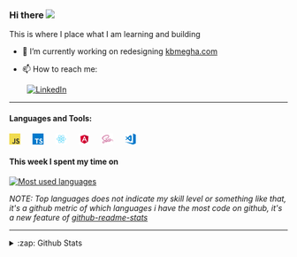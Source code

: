 ### Hi there <img src="https://media.giphy.com/media/hvRJCLFzcasrR4ia7z/giphy.gif" width="25px">

This is where I place what I am learning and building

- :hammer: I’m currently working on redesigning [kbmegha.com](https://kbmegha.com/portfolio) 

- :mailbox: How to reach me: 

&emsp;&emsp;&nbsp;<a href=""><img alt="LinkedIn" src="https://img.shields.io/badge/LinkedIn-blue?style=for-the-badge&logo=linkedin"/></a>
<hr>

#### Languages and Tools:

<code><img height="20" src="https://raw.githubusercontent.com/github/explore/80688e429a7d4ef2fca1e82350fe8e3517d3494d/topics/javascript/javascript.png"></code> &emsp;
<code><img height="20" src="https://raw.githubusercontent.com/github/explore/80688e429a7d4ef2fca1e82350fe8e3517d3494d/topics/typescript/typescript.png"></code> &emsp;
<code><img height="20" src="https://raw.githubusercontent.com/github/explore/80688e429a7d4ef2fca1e82350fe8e3517d3494d/topics/react/react.png"></code> &emsp;
<code><img height="20" src="https://raw.githubusercontent.com/github/explore/80688e429a7d4ef2fca1e82350fe8e3517d3494d/topics/angular/angular.png"></code> &emsp;
<code><img height="20" src="https://raw.githubusercontent.com/github/explore/80688e429a7d4ef2fca1e82350fe8e3517d3494d/topics/sass/sass.png"></code> &emsp;
<code><img height="20" src="https://raw.githubusercontent.com/github/explore/80688e429a7d4ef2fca1e82350fe8e3517d3494d/topics/visual-studio-code/visual-studio-code.png" /></code>


#### This week I spent my time on

[![Most used languages](https://github-readme-stats.vercel.app/api/top-langs/?username=meghabalaraju&layout=compact&theme=radical)](https://github.com/anuraghazra/github-readme-stats)

*NOTE: Top languages does not indicate my skill level or something like that, it's a github metric of which languages i have the most code on github, it's a new feature of [github-readme-stats](https://github.com/anuraghazra/github-readme-stats)*

<hr>
<details>
    <summary>:zap: Github Stats</summary>
   
   <img align="left" alt="Megha's Github Sats" src="https://github-readme-stats.meghabalaraju.vercel.app/api?username=meghabalaraju&show_icons=true&hide_border=true&count_private=true&hide=stars,issues&theme=radical" />

</details>


